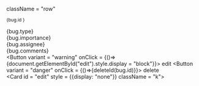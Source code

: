 className = "row" 

<small> {bug.id }</small>
              <div id = "type" > {bug.type} </div>
              <div id = "importance"> {bug.importance} </div>
              <div id = "assignee"> {bug.assignee} </div>
              <div id = "comments"> {bug.comments} </div>
              <div id = "deleteButton"> 
                <Button variant = "warning" onClick = {()=>{document.getElementById("edit").style.display = "block"}}> edit </Button> 
                <Button variant = "danger" onClick = {()=>{deleteId(bug.id)}}> delete </Button></div>
                <Card id = "edit" style = {{display: "none"}} className = "k">
                  <Editor id = {bug.id} />
                </Card>